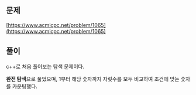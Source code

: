 ## 문제

[https://www.acmicpc.net/problem/1065](https://www.acmicpc.net/problem/1065)

## 풀이

c++로 처음 풀어보는 탐색 문제이다.

**완전 탐색**으로 풀었으며, 1부터 해당 숫자까지 자릿수를 모두 비교하여 조건에 맞는 숫자를 카운팅했다.